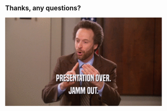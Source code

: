 ## Thanks, any questions?

![](./assets/assets/presentation-over.gif)

<script>
/* Global Styles go here */



</script>

<style>
.reveal pre, .reveal code {
  background: white;
}

.reveal img {
  max-height: 84vh;
  width: auto;
}
</style>
